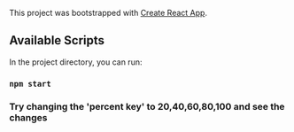 This project was bootstrapped with [Create React App](https://github.com/facebook/create-react-app).

## Available Scripts

In the project directory, you can run:

### `npm start`

### Try changing the 'percent key' to 20,40,60,80,100 and see the changes 
